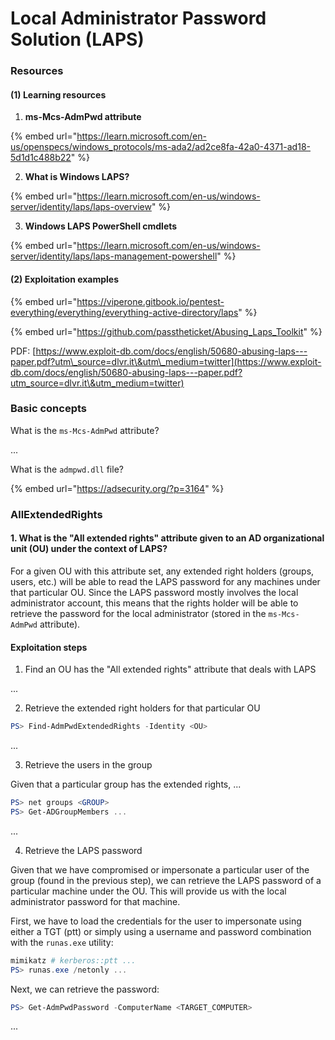 # Local Administrator Password Solution (LAPS)

### Resources

#### (1) Learning resources

1. **ms-Mcs-AdmPwd attribute**

{% embed url="https://learn.microsoft.com/en-us/openspecs/windows_protocols/ms-ada2/ad2ce8fa-42a0-4371-ad18-5d1d1c488b22" %}

2. **What is Windows LAPS?**

{% embed url="https://learn.microsoft.com/en-us/windows-server/identity/laps/laps-overview" %}

3. **Windows LAPS PowerShell cmdlets**

{% embed url="https://learn.microsoft.com/en-us/windows-server/identity/laps/laps-management-powershell" %}

#### (2) Exploitation examples

{% embed url="https://viperone.gitbook.io/pentest-everything/everything/everything-active-directory/laps" %}

{% embed url="https://github.com/passtheticket/Abusing_Laps_Toolkit" %}

PDF: [https://www.exploit-db.com/docs/english/50680-abusing-laps---paper.pdf?utm\_source=dlvr.it\&utm\_medium=twitter](https://www.exploit-db.com/docs/english/50680-abusing-laps---paper.pdf?utm_source=dlvr.it\&utm_medium=twitter)

### Basic concepts

What is the `ms-Mcs-AdmPwd` attribute?

...

What is the `admpwd.dll` file?

{% embed url="https://adsecurity.org/?p=3164" %}





### AllExtendedRights

#### 1. What is the "All extended rights" attribute given to an AD organizational unit (OU) under the context of LAPS?

For a given OU with this attribute set, any extended right holders (groups, users, etc.) will be able to read the LAPS password for any machines under that particular OU. Since the LAPS password mostly involves the local administrator account, this means that the rights holder will be able to retrieve the password for the local administrator (stored in the `ms-Mcs-AdmPwd` attribute).

#### Exploitation steps

1. Find an OU has the "All extended rights" attribute that deals with LAPS

...

2. Retrieve the extended right holders for that particular OU

```powershell
PS> Find-AdmPwdExtendedRights -Identity <OU>
```

...

3. Retrieve the users in the group

Given that a particular group has the extended rights, ...

```powershell
PS> net groups <GROUP>
PS> Get-ADGroupMembers ...
```

...

4. Retrieve the LAPS password

Given that we have compromised or impersonate a particular user of the group (found in the previous step), we can retrieve the LAPS password of a particular machine under the OU. This will provide us with the local administrator password for that machine.

First, we have to load the credentials for the user to impersonate using either a TGT (ptt) or simply using a username and password combination with the `runas.exe` utility:  &#x20;

```powershell
mimikatz # kerberos::ptt ...
PS> runas.exe /netonly ...
```

Next, we can retrieve the password:

```powershell
PS> Get-AdmPwdPassword -ComputerName <TARGET_COMPUTER>
```

...



